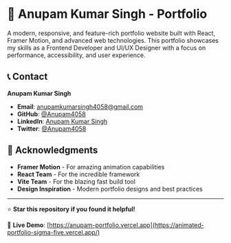 # 🚀 Anupam Kumar Singh - Portfolio

A modern, responsive, and feature-rich portfolio website built with React, Framer Motion, and advanced web technologies. This portfolio showcases my skills as a Frontend Developer and UI/UX Designer with a focus on performance, accessibility, and user experience.


## 📞 Contact

**Anupam Kumar Singh**
- **Email**: anupamkumarsingh4058@gmail.com
- **GitHub**: [@Anupam4058](https://github.com/Anupam4058)
- **LinkedIn**: [Anupam Kumar Singh](https://www.linkedin.com/in/anupam-kumar-singh-0b647224a/)
- **Twitter**: [@Anupam4058](https://x.com/Anupam4058)

## 🙏 Acknowledgments

- **Framer Motion** - For amazing animation capabilities
- **React Team** - For the incredible framework
- **Vite Team** - For the blazing fast build tool
- **Design Inspiration** - Modern portfolio designs and best practices

---

⭐ **Star this repository if you found it helpful!**

🔗 **Live Demo**: [https://anupam-portfolio.vercel.app](https://animated-portfolio-sigma-five.vercel.app/)
